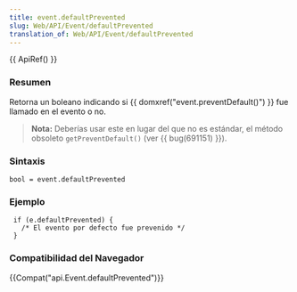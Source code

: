 ```yaml
---
title: event.defaultPrevented
slug: Web/API/Event/defaultPrevented
translation_of: Web/API/Event/defaultPrevented
---
```


{{ ApiRef() }}

### Resumen

Retorna un boleano indicando si {{ domxref("event.preventDefault()") }} fue llamado en el evento o no.

> **Nota:** Deberías usar este en lugar del que no es estándar, el método obsoleto `getPreventDefault()` (ver {{ bug(691151) }}).

### Sintaxis

```
bool = event.defaultPrevented
```

### Ejemplo

```
 if (e.defaultPrevented) {
   /* El evento por defecto fue prevenido */
 }
```

### Compatibilidad del Navegador

{{Compat("api.Event.defaultPrevented")}}
